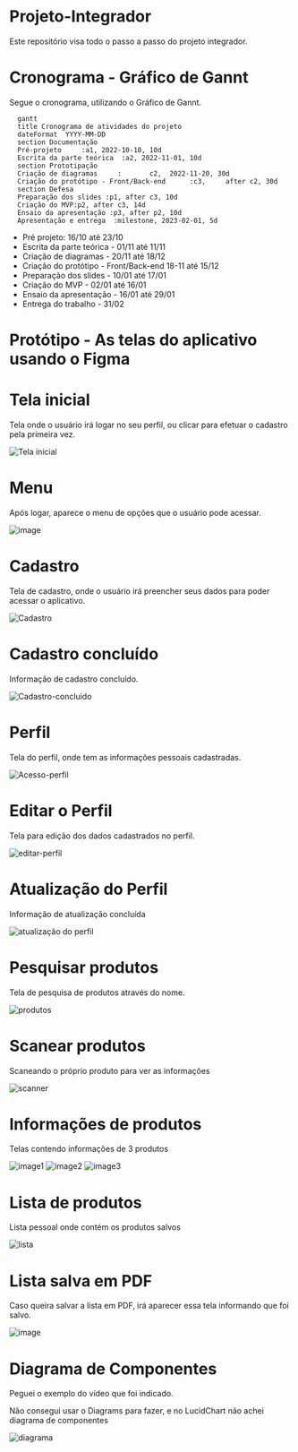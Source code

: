# Projeto-Integrador
Este repositório visa todo o passo a passo do projeto integrador.

# **Cronograma - Gráfico de Gannt**
Segue o cronograma, utilizando o Gráfico de Gannt.


  ```mermaid
    gantt
    title Cronograma de atividades do projeto
    dateFormat  YYYY-MM-DD
    section Documentação
    Pré-projeto     :a1, 2022-10-10, 10d
    Escrita da parte teórica  :a2, 2022-11-01, 10d
    section Prototipação
    Criação de diagramas     :       c2,  2022-11-20, 30d
    Criação do protótipo - Front/Back-end      :c3,     after c2, 30d
    section Defesa
    Preparação dos slides :p1, after c3, 10d
    Criação do MVP:p2, after c3, 14d
    Ensaio da apresentação :p3, after p2, 10d
    Apresentação e entrega  :milestone, 2023-02-01, 5d
``` 

- Pré projeto: 16/10 até 23/10
- Escrita da parte teórica - 01/11 até 11/11
- Criação de diagramas - 20/11 até 18/12
- Criação do protótipo - Front/Back-end 18-11 até 15/12
- Preparação dos slides - 10/01 até 17/01
- Criação do MVP - 02/01 até 16/01
- Ensaio da apresentação - 16/01 até 29/01
- Entrega do trabalho - 31/02

# Protótipo - As telas do aplicativo usando o Figma

# **Tela inicial**
Tela onde o usuário irá logar no seu perfil, ou clicar para efetuar o cadastro pela primeira vez.


![Tela inicial](https://user-images.githubusercontent.com/79552519/206930135-a38d80d5-3381-4453-bf5a-96ab6a167233.png)

# **Menu**
Após logar, aparece o menu de opções que o usuário pode acessar.

![image](https://user-images.githubusercontent.com/79552519/206931207-500b1045-19f7-49c4-8763-e0688c095976.png)

#  **Cadastro**
Tela de cadastro, onde o usuário irá preencher seus dados para poder acessar o aplicativo.

![Cadastro](https://user-images.githubusercontent.com/79552519/206930418-c59c720d-baa9-447f-88e6-36f398885336.png)


# **Cadastro concluído**
Informação de cadastro concluído.


![Cadastro-concluido](https://user-images.githubusercontent.com/79552519/206930521-549a1ec0-9a8f-4cd5-b295-b4e7628a7139.png)

# **Perfil**
Tela do perfil, onde tem as informações pessoais cadastradas.

![Acesso-perfil](https://user-images.githubusercontent.com/79552519/206930663-00a6333a-ea75-411d-8319-e2a081cc2174.png)

# **Editar o Perfil**
Tela para edição dos dados cadastrados no perfil.

![editar-perfil](https://user-images.githubusercontent.com/79552519/206930753-253889f7-81a3-440b-8b86-18cdef7ee013.png)

# **Atualização do Perfil**
Informação de atualização concluída

![atualização do perfil](https://user-images.githubusercontent.com/79552519/206930902-ce77b79a-d787-4171-a6b1-d87b7d77b04f.png)

# **Pesquisar produtos**
Tela de pesquisa de produtos através do nome.

![produtos](https://user-images.githubusercontent.com/79552519/206930961-22be2e6d-9e9a-4991-af0a-e30110ce7fea.png)

# **Scanear produtos**
Scaneando o próprio produto para ver as informações

![scanner](https://user-images.githubusercontent.com/79552519/206931245-00c8c86a-5088-4780-940c-3a16c0ae92d7.png)

# **Informações de produtos**
Telas contendo informações de 3 produtos 

![image1](https://user-images.githubusercontent.com/79552519/206931003-c4f35dc8-318c-40e6-9bf0-39a45bdbbcbc.png)
![image2](https://user-images.githubusercontent.com/79552519/206931025-9a0f6e58-07aa-46c2-b38c-370a9d259345.png)
![image3](https://user-images.githubusercontent.com/79552519/206931275-c05bd71a-8821-4a6f-83ea-32acd8504f65.png)

# **Lista de produtos**
Lista pessoal onde contém os produtos salvos

![lista](https://user-images.githubusercontent.com/79552519/206931344-06dc655d-cb66-454f-9fb0-2c839778bbb9.png)

# **Lista salva em PDF**
Caso queira salvar a lista em PDF, irá aparecer essa tela informando que foi salvo. 

![image](https://user-images.githubusercontent.com/79552519/206931394-79eba7dc-f8a9-4cbd-a392-33c8394ee6b9.png)


# **Diagrama de Componentes**
Peguei o exemplo do vídeo que foi indicado.

Não consegui usar o Diagrams para fazer, e no LucidChart não achei diagrama de componentes

![diagrama](https://user-images.githubusercontent.com/79552519/206933160-e26855f0-0ace-4285-bacb-d8e7031b3960.png)
